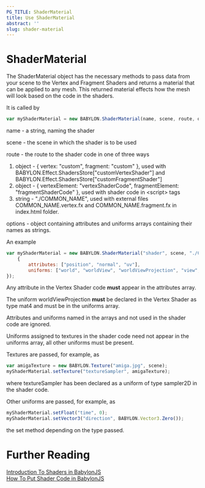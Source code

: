```yaml
---
PG_TITLE: ShaderMaterial
title: Use ShaderMaterial
abstract: ''
slug: shader-material
---
```



# ShaderMaterial
The ShaderMaterial object has the necessary methods to pass data from your scene to the Vertex and Fragment Shaders and returns a material that can be applied to any mesh. This returned material effects how the mesh will look based on the code in the shaders.

It is called by 

```javascript
var myShaderMaterial = new BABYLON.ShaderMaterial(name, scene, route, options);
```

name - a string, naming the shader

scene - the scene in which the shader is to be used 

route - the route to the shader code in one of three ways  
1. object - { vertex: "custom",  fragment: "custom" }, used with BABYLON.Effect.ShadersStore["customVertexShader"] and BABYLON.Effect.ShadersStore["customFragmentShader"]  
2. object - { vertexElement: "vertexShaderCode", fragmentElement: "fragmentShaderCode" }, used with shader code in &lt;script&gt; tags  
3. string - "./COMMON\_NAME", used with external files COMMON\_NAME.vertex.fx and COMMON\_NAME.fragment.fx in index.html folder.

options - object containing attributes and uniforms arrays containing their names as strings.

An example

```javascript
var myShaderMaterial = new BABYLON.ShaderMaterial("shader", scene, "./COMMON_NAME",
    {
        attributes: ["position", "normal", "uv"],
        uniforms: ["world", "worldView", "worldViewProjection", "view", "projection", "time", "direction" ]
});
```

Any attribute in the Vertex Shader code **must** appear in the attributes array.

The uniform worldViewProjection **must** be declared in the Vertex Shader as type mat4 and must be in the uniforms array.

Attributes and uniforms named in the arrays and not used in the shader code are ignored.

Uniforms assigned to textures in the shader code need not appear in the uniforms array, all other uniforms must be present.

Textures are passed, for example, as 

```javascript
var amigaTexture = new BABYLON.Texture("amiga.jpg", scene);
myShaderMaterial.setTexture("textureSampler", amigaTexture);
```

where textureSampler has been declared as a uniform of type sampler2D in the shader code.

Other uniforms are passed, for example, as

```javascript
myShaderMaterial.setFloat("time", 0);
myShaderMaterial.setVector3("direction", BABYLON.Vector3.Zero());
```

the set method depending on the type passed.

# Further Reading

[Introduction To Shaders in BabylonJS](/resources/ShaderIntro)  
[How To Put Shader Code in BabylonJS](/How_To/Putting.html)